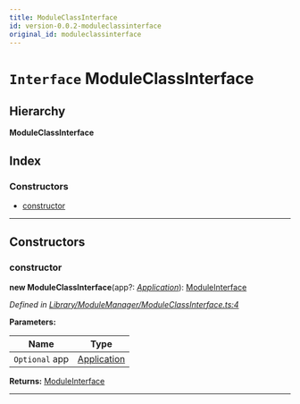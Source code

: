 ```yaml
---
title: ModuleClassInterface
id: version-0.0.2-moduleclassinterface
original_id: moduleclassinterface
---
```


# `Interface` ModuleClassInterface

## Hierarchy

**ModuleClassInterface**

## Index

### Constructors

* [constructor](moduleclassinterface#constructor)

---

## Constructors

<a id="constructor"></a>

###  constructor

**new ModuleClassInterface**(app?: *[Application](../classes/application)*): [ModuleInterface](moduleinterface)

*Defined in [Library/ModuleManager/ModuleClassInterface.ts:4](https://github.com/SpoonX/stix/blob/3f1f30e/src/Library/ModuleManager/ModuleClassInterface.ts#L4)*

**Parameters:**

| Name | Type |
| ------ | ------ |
| `Optional` app | [Application](../classes/application) |

**Returns:** [ModuleInterface](moduleinterface)

___

